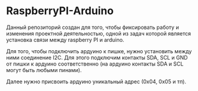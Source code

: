 # RaspberryPI-Arduino

Данный репозиторий создан для того, чтобы фиксировать работу и изменения проектной деятельностью, одной из задач которой является установка связи между raspberry PI и arduino.

Для того, чтобы подключить ардуино к пишке, нужно установить между ними соединение I2C. Для этого подключим контакты SDA, SCL и GND от пишки к ардуино соответственно (на ардуино контакты SDA и SCL могут быть любыми пинами).

Далее нужно присвоить ардуино уникальный адрес (0х04, 0х05 и тп). 
